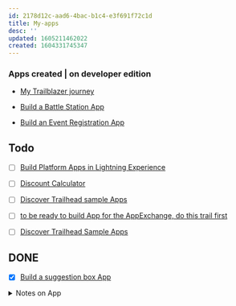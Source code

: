 ```yaml
---
id: 2178d12c-aad6-4bac-b1c4-e3f691f72c1d
title: My-apps
desc: ''
updated: 1605211462022
created: 1604331745347
---
```


### Apps created | on developer edition

- [My Trailblazer journey](https://trailhead.salesforce.com/en/content/learn/projects/build-an-app-to-track-your-trailblazer-journey?trail_id=build-your-career-with-salesforce-skills) 

- [Build a Battle Station App](https://trailhead.salesforce.com/content/learn/projects/workshop-battle-station?trailmix_creator_id=strailhead&trailmix_slug=prepare-for-your-salesforce-platform-app-builder-credential) 

- [Build an Event Registration App](https://trailhead.salesforce.com/en/content/learn/projects/build-an-event-registration-app)

## Todo
- [ ] [Build Platform Apps in Lightning Experience](https://trailhead.salesforce.com/en/content/learn/trails/build-platform-apps-in-lightning-experience)

- [ ] [Discount Calculator](https://trailhead.salesforce.com/en/content/learn/projects/flow_calculate)

- [ ] [Discover Trailhead sample Apps](https://trailhead.salesforce.com/en/content/learn/trails/discover-trailhead-sample-apps)

- [ ] [to be ready to build App for the AppExchange, do this trail first](https://trailhead.salesforce.com/en/content/learn/trails/isv_developer_beginner)

- [ ] [Discover Trailhead Sample Apps](https://trailhead.salesforce.com/en/content/learn/trails/discover-trailhead-sample-apps)

## DONE
- [x] [Build a suggestion box App](https://trailhead.salesforce.com/en/content/learn/projects/suggestion_box)
<details><summary>
Notes on App
</summary>


Good example of how to build a simple but useful App.
- create custom object
- create a tab
- create App
- implement data model with schema builder
    - About the usage of schema-builder: when you add fields to the Objects from here, in order to see them, you need to add therm to the Page Layout
- change the Page Layout items
- add a Validation rules to a field
- create a process that on action update a record to a pre-defined value
- create a button as a global action to prompt a new record creation
    - When you create a Global-action, you need to add it to the Publisher Layouts in order to see it.
- create some reports and then a dashboard
</details>

